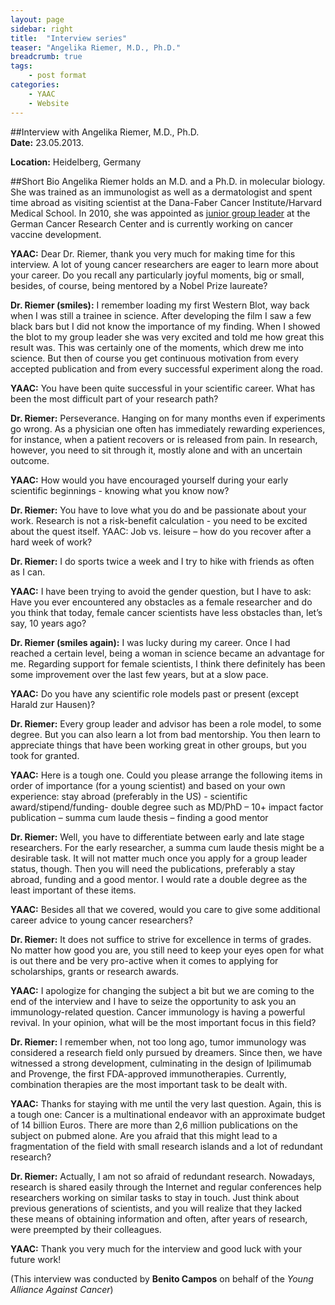 ```yaml
---
layout: page
sidebar: right
title:  "Interview series"
teaser: "Angelika Riemer, M.D., Ph.D."
breadcrumb: true
tags:
    - post format
categories:
    - YAAC
    - Website
---
```



##Interview with Angelika Riemer, M.D., Ph.D.    
**Date:** 23.05.2013.   

**Location:** Heidelberg, Germany   


##Short Bio
Angelika Riemer holds an M.D. and a Ph.D. in molecular biology. She was trained as an immunologist as well as a dermatologist and spent time abroad as visiting scientist at the Dana-Faber Cancer Institute/Harvard Medical School. In 2010, she was appointed as [junior group leader](http://www.dkfz.de/en/immuntherapie-immunpraevention/index.php) at the German Cancer Research Center and is currently working on cancer vaccine development.

**YAAC:** Dear Dr. Riemer, thank you very much for making time for this interview. A lot of young cancer researchers are eager to learn more about your career. Do you recall any particularly joyful moments, big or small, besides, of course, being mentored by a Nobel Prize laureate?   

**Dr. Riemer (smiles):** I remember loading my first Western Blot, way back when I was still a trainee in science. After developing the film I saw a few black bars but I did not know the importance of my finding. When I showed the blot to my group leader she was very excited and told me how great this result was. This was certainly one of the moments, which drew me into science. But then of course you get continuous motivation from every accepted publication and from every successful experiment along the road.   

**YAAC:** You have been quite successful in your scientific career. What has been the most difficult part of your research path?    

**Dr. Riemer:** Perseverance. Hanging on for many months even if experiments go wrong. As a physician one often has immediately rewarding experiences, for instance, when a patient recovers or is released from pain. In research, however, you need to sit through it, mostly alone and with an uncertain outcome.    

**YAAC:** How would you have encouraged yourself during your early scientific beginnings  - knowing what you know now?    

**Dr. Riemer:** You have to love what you do and be passionate about your work. Research is not a risk-benefit calculation - you need to be excited about the quest itself.
YAAC: Job vs. leisure – how do you recover after a hard week of work?    

**Dr. Riemer:** I do sports twice a week and I try to hike with friends as often as I can.   

**YAAC:** I have been trying to avoid the gender question, but I have to ask: Have you ever encountered any obstacles as a female researcher and do you think that today, female cancer scientists have less obstacles than, let’s say, 10 years ago?   

**Dr. Riemer (smiles again):** I was lucky during my career. Once I had reached a certain level, being a woman in science became an advantage for me. Regarding support for female scientists, I think there definitely has been some improvement over the last few years, but at a slow pace.   

**YAAC:** Do you have any scientific role models past or present (except Harald zur Hausen)?  

**Dr. Riemer:** Every group leader and advisor has been a role model, to some degree. But you can also learn a lot from bad mentorship. You then learn to appreciate things that have been working great in other groups, but you took for granted.   

**YAAC:** Here is a tough one. Could you please arrange the following items in order of importance (for a young scientist) and based on your own experience: 
stay abroad (preferably in the US) - scientific award/stipend/funding- double degree such as MD/PhD – 10+ impact factor publication – summa cum laude thesis – finding a good mentor    

**Dr. Riemer:** Well, you have to differentiate between early and late stage researchers. For the early researcher, a  summa cum laude thesis might be a desirable task. It will not matter much once you apply for a group leader status, though. Then you will need the publications, preferably a stay abroad, funding and a good mentor. I would rate a double degree as the least important of these items.   

**YAAC:** Besides all that we covered, would you care to give some additional career advice to young cancer researchers?   

**Dr. Riemer:** It does not suffice to strive for excellence in terms of grades. No matter how good you are, you still need to keep your eyes open for what is out there and be very pro-active when it comes to applying for scholarships, grants or research awards.   

**YAAC:** I apologize for changing the subject a bit but we are coming to the end of the interview and I have to seize the opportunity to ask you an immunology-related question. Cancer immunology is having a powerful revival. In your opinion, what will be the most important focus in this field?   

**Dr. Riemer:** I remember when, not too long ago, tumor immunology was considered a research field only pursued by dreamers. Since then, we have witnessed a strong development, culminating in the design of Ipilimumab and Provenge, the first FDA-approved immunotherapies. Currently, combination therapies are the most important task to be dealt with.   

**YAAC:** Thanks for staying with me until the very last question. Again, this is a tough one: Cancer is a multinational endeavor with an approximate budget of 14 billion Euros. There are more than 2,6 million publications on the subject on pubmed alone. Are you afraid that this might lead to a fragmentation of the field with small research islands and a lot of redundant research?   

**Dr. Riemer:** Actually, I am not so afraid of redundant research. Nowadays, research is shared easily through the Internet and regular conferences help researchers working on similar tasks to stay in touch. Just think about previous generations of scientists, and you will realize that they lacked these means of obtaining information and often, after years of research, were preempted by their colleagues.    

**YAAC:** Thank you very much for the interview and good luck with your future work!

(This interview was conducted by **Benito Campos** on behalf of the _Young Alliance Against Cancer_)

